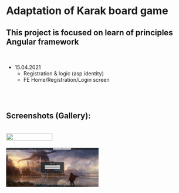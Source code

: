 # Adaptation of Karak board game

## This project is focused on learn of principles Angular framework
 <br/>

 - 15.04.2021 
    - Registration & logic (asp.identity)
    - FE Home/Registration/Login screen

 <br/>
 <br/>

## Screenshots (Gallery):
 <br/>

<img src="home_screen.png" width="50%" height="50%" />
<br/>
<br/>
<img src="registration_screen.png" width="50%" height="50%" />